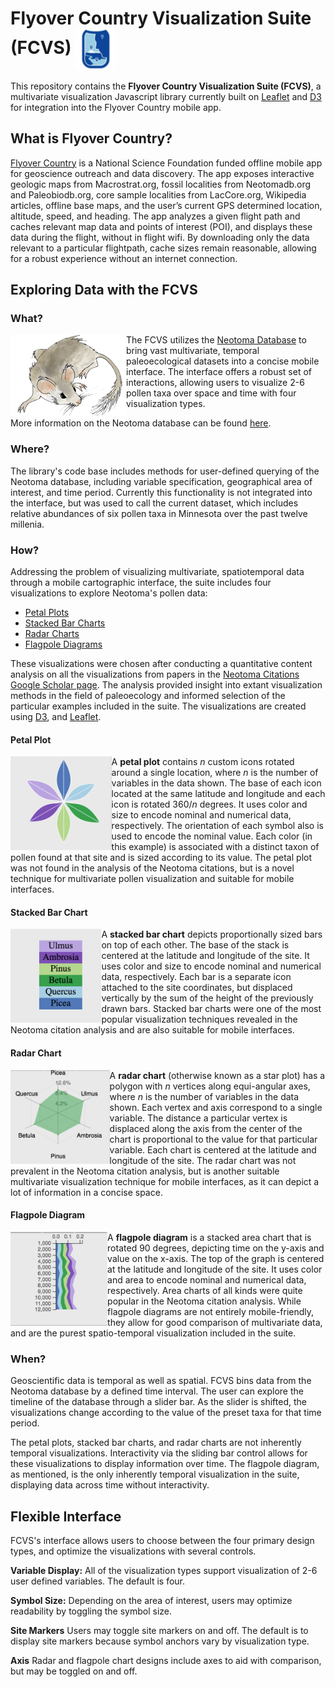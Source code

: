 # Flyover Country Visualization Suite (FCVS) <img align="center" src="images/FCLogo.png"/> 

This repository contains the **Flyover Country Visualization Suite (FCVS)**, a multivariate visualization Javascript library currently built on [Leaflet](http://leafletjs.com/) and [D3](https://d3js.org/) for integration into the Flyover Country mobile app.

## What is Flyover Country?

[Flyover Country](https://flyovercountry.io/)  is a National Science Foundation funded offline mobile app for geoscience outreach and data discovery. The app exposes interactive geologic maps from Macrostrat.org, fossil localities from Neotomadb.org and Paleobiodb.org, core sample localities from LacCore.org, Wikipedia articles, offline base maps, and the user’s current GPS determined location, altitude, speed, and heading. The app analyzes a given flight path and caches relevant map data and points of interest (POI), and displays these data during the flight, without in flight wifi. By downloading only the data relevant to a particular flightpath, cache sizes remain reasonable, allowing for a robust experience without an internet connection.

## Exploring Data with the FCVS

### What?

<img align="left"  src="images/Neotoma.png">

The FCVS utilizes the [Neotoma Database](https://www.neotomadb.org/) to bring vast multivariate, temporal paleoecological datasets into a concise mobile interface. The interface offers a robust set of interactions, allowing users to  visualize 2-6 pollen taxa over space and time with four visualization types.

More information on the Neotoma database can be found [here](https://www.neotomadb.org/about/category/database).


### Where?
The library's code base includes methods for user-defined querying of the Neotoma database, including variable specification, geographical area of interest, and time period. Currently this functionality is not integrated into the interface, but was used to call the current dataset, which includes relative abundances of six pollen taxa in Minnesota over the past twelve millenia. 

### How?

 Addressing the problem of visualizing multivariate, spatiotemporal data through a mobile cartographic interface, the suite includes four visualizations to explore Neotoma's pollen data:
* [Petal Plots](#petal-plot)
* [Stacked Bar Charts](#stacked-bar-chart)
* [Radar Charts](#radar-chart)
* [Flagpole Diagrams](#flagpole-diagram)

These visualizations were chosen after conducting a quantitative content analysis on all the visualizations from papers in the [Neotoma Citations Google Scholar page](https://scholar.google.com/citations?user=idoixqkAAAAJ&hl=en). The analysis provided insight into extant visualization methods in the field of paleoecology and informed selection of the particular examples included in the suite. The visualizations are created using [D3](https://github.com/d3/d3),  and [Leaflet](http://leafletjs.com/).

#### Petal Plot

<img align="left"  height=150px width=auto src="images/readme_petal.png">

A **petal plot** contains *n* custom icons rotated around a single location, where *n* is the number of variables in the data shown. The base of each icon located at the same latitude and longitude and each icon is rotated 360/*n* degrees. It uses color and size to encode nominal and numerical data, respectively. The orientation of each symbol also is used to encode the nominal value. Each color (in this example) is associated with a distinct taxon of pollen found at that site and is sized according to its value. The petal plot was not found in the analysis of the Neotoma citations, but is a novel technique for multivariate pollen visualization and suitable for mobile interfaces. 
 

#### Stacked Bar Chart

<img align="left"  height=150px width=auto src="images/readme_bar.png">

A **stacked bar chart** depicts proportionally sized bars on top of each other. The base of the stack is centered at the latitude and longitude of the site. It uses color and size to encode nominal and numerical data, respectively. Each bar is a separate icon attached to the site coordinates, but displaced vertically by the sum of the height of the previously drawn bars. Stacked bar charts were one of the most popular visualization techniques revealed in the Neotoma citation analysis and are also suitable for mobile interfaces.
 

#### Radar Chart

<img align="left" height=150px width=auto src="images/readme_radar.png">

A **radar chart** (otherwise known as a star plot) has a polygon with *n* vertices along equi-angular axes, where *n* is the number of variables in the data shown. Each vertex and axis correspond to a single variable. The distance a particular vertex is displaced along the axis from the center of the chart is proportional to the value for that particular variable. Each chart is centered at the latitude and longitude of the site. The radar chart was not prevalent in the Neotoma citation analysis, but is another suitable multivariate visualization technique for mobile interfaces, as it can depict a lot of information in a concise space.

 
#### Flagpole Diagram

<img align="left" height=150px width=auto src="images/readme_flagpole.png">

A **flagpole diagram** is a stacked area chart that is rotated 90 degrees, depicting time on the y-axis and value on the x-axis. The top of the graph is centered at the latitude and longitude of the site. It uses color and area to encode nominal and numerical data, respectively. Area charts of all kinds were quite popular in the Neotoma citation analysis. While flagpole diagrams are not entirely mobile-friendly, they allow for good comparison of multivariate data, and are the purest spatio-temporal visualization included in the suite.

### When?

Geoscientific data is temporal as well as spatial. FCVS bins data from the Neotoma database by a defined time interval. The user can explore the timeline of the database through a slider bar. As the slider is shifted, the visualizations change according to the value of the preset taxa for that time period.

The petal plots, stacked bar charts, and radar charts are not inherently temporal visualizations. Interactivity via the sliding bar control allows for these visualizations to display information over time. The flagpole diagram, as mentioned, is the only inherently temporal visualization in the suite, displaying data across time without interactivity.

## Flexible Interface

FCVS's interface allows users to choose between the four primary design types, and optimize the visualizations with several controls.

**Variable Display:** All of the visualization types support visualization of 2-6 user defined variables. The default is four.

**Symbol Size:** Depending on the area of interest, users may optimize readability by toggling the symbol size.

**Site Markers** Users may toggle site markers on and off. The default is to display site markers because symbol anchors vary by visualization type.

**Axis** Radar and flagpole chart designs include axes to aid with comparison, but may be toggled on and off.
